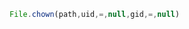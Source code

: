<!--TITLE:File.chown()-->
<!--ABOUT:Upspark's File API module.-->

```javascript
File.chown(path,uid,=,null,gid,=,null)
```
